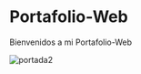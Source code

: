 # Portafolio-Web
Bienvenidos a mi Portafolio-Web

![portada2](https://user-images.githubusercontent.com/67718246/120250525-0f963900-c244-11eb-94c2-8d398bfd2842.png)

